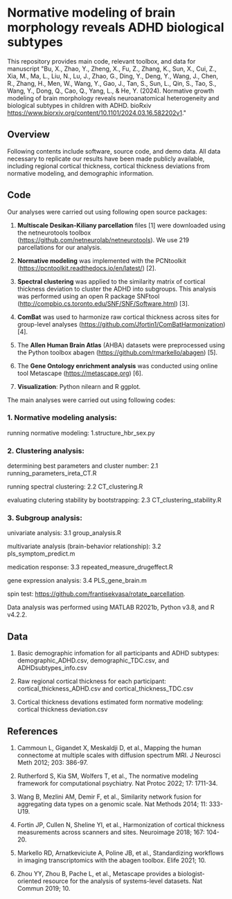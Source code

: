 # **Normative modeling of brain morphology reveals ADHD biological subtypes**

This repository provides main code, relevant toolbox, and data for manuscript "Bu, X., Zhao, Y., Zheng, X., Fu, Z., Zhang, K., Sun, X., Cui, Z., Xia, M., Ma, L., Liu, N., Lu, J., Zhao, G., Ding, Y., Deng, Y., Wang, J., Chen, R., Zhang, H., Men, W., Wang, Y., Gao, J., Tan, S., Sun, L., Qin, S., Tao, S., Wang, Y., Dong, Q., Cao, Q., Yang, L., & He, Y. (2024). Normative growth modeling of brain morphology reveals neuroanatomical heterogeneity and biological subtypes in children with ADHD. bioRxiv https://www.biorxiv.org/content/10.1101/2024.03.16.582202v1."

## **Overview**
Following contents include software, source code, and demo data. All data necessary to replicate our results have been made publicly available, including regional cortical thickness, cortical thickness deviations from normative modeling, and demographic information.

## **Code**
Our analyses were carried out using following open source packages:
1. **Multiscale Desikan-Kiliany parcellation** files [1] were downloaded using the netneurotools toolbox (https://github.com/netneurolab/netneurotools). We use 219 parcellations for our analysis.

2. **Normative modeling** was implemented with the PCNtoolkit (https://pcntoolkit.readthedocs.io/en/latest/) [2].

3. **Spectral clustering** was applied to the similarity matrix of cortical thickness deviation to cluster the ADHD into subgroups. This analysis was performed using an open R package SNFtool (http://compbio.cs.toronto.edu/SNF/SNF/Software.html) [3].

4. **ComBat** was used to harmonize raw cortical thickness across sites for group-level analyses (https://github.com/Jfortin1/ComBatHarmonization) [4].

5. The **Allen Human Brain Atlas** (AHBA) datasets were preprocessed using the Python toolbox abagen (https://github.com/rmarkello/abagen) [5].

6. The **Gene Ontology enrichment analysis** was conducted using online tool Metascape (https://metascape.org) [6].

7. **Visualization**: Python nilearn and R ggplot.

The main analyses were carried out using following codes:
### **1. Normative modeling analysis:**
   running normative modeling: 1.structure_hbr_sex.py

### **2. Clustering analysis:**
   determining best parameters and cluster number: 2.1 running_parameters_ireta_CT.R
   
   running spectral clustering: 2.2 CT_clustering.R
   
   evaluating clutering stability by bootstrapping: 2.3 CT_clustering_stability.R

### **3. Subgroup analysis:**
   univariate analysis: 3.1 group_analysis.R
   
   multivariate analysis (brain-behavior relationship): 3.2 pls_symptom_predict.m
   
   medication response: 3.3 repeated_measure_drugeffect.R
   
   gene expression analysis: 3.4 PLS_gene_brain.m

   spin test: https://github.com/frantisekvasa/rotate_parcellation.

Data analysis was performed using MATLAB R2021b, Python v3.8, and R v4.2.2.
   
## **Data**
1. Basic demographic infomation for all participants and ADHD subtypes: demographic_ADHD.csv, demographic_TDC.csv, and ADHDsubtypes_info.csv

2. Raw regional cortical thickness for each participant: cortical_thickness_ADHD.csv and cortical_thickness_TDC.csv

3. Cortical thickness devations estimated form normative modeling: cortical thickness deviation.csv

## **References**
1. Cammoun L, Gigandet X, Meskaldji D, et al., Mapping the human connectome at multiple scales with diffusion spectrum MRI. J Neurosci Meth 2012; 203: 386-97.

2. Rutherford S, Kia SM, Wolfers T, et al., The normative modeling framework for computational psychiatry. Nat Protoc 2022; 17: 1711-34.

3. Wang B, Mezlini AM, Demir F, et al., Similarity network fusion for aggregating data types on a genomic scale. Nat Methods 2014; 11: 333-U19.

4. Fortin JP, Cullen N, Sheline YI, et al., Harmonization of cortical thickness measurements across scanners and sites. Neuroimage 2018; 167: 104-20.

5. Markello RD, Arnatkeviciute A, Poline JB, et al., Standardizing workflows in imaging transcriptomics with the abagen toolbox. Elife 2021; 10.

6. Zhou YY, Zhou B, Pache L, et al., Metascape provides a biologist-oriented resource for the analysis of systems-level datasets. Nat Commun 2019; 10.
